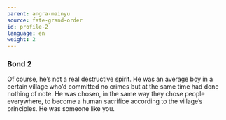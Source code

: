 ```yaml
---
parent: angra-mainyu
source: fate-grand-order
id: profile-2
language: en
weight: 2
---
```


### Bond 2

Of course, he’s not a real destructive spirit. He was an average boy in a certain village who’d committed no crimes but at the same time had done nothing of note. He was chosen, in the same way they chose people everywhere, to become a human sacrifice according to the village’s principles. He was someone like you.
